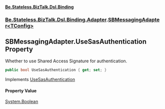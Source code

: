#### [Be.Stateless.BizTalk.Dsl.Binding](README.md 'README')
### [Be.Stateless.BizTalk.Dsl.Binding.Adapter](Be.Stateless.BizTalk.Dsl.Binding.Adapter.md 'Be.Stateless.BizTalk.Dsl.Binding.Adapter').[SBMessagingAdapter&lt;TConfig&gt;](SBMessagingAdapter_TConfig_.md 'Be.Stateless.BizTalk.Dsl.Binding.Adapter.SBMessagingAdapter<TConfig>')

## SBMessagingAdapter<TConfig>.UseSasAuthentication Property

Whether to use Shared Access Signature for authentication.

```csharp
public bool UseSasAuthentication { get; set; }
```

Implements [UseSasAuthentication](https://docs.microsoft.com/en-us/dotnet/api/Microsoft.BizTalk.Adapter.Wcf.Config.IAdapterConfigSasCredentials.UseSasAuthentication 'Microsoft.BizTalk.Adapter.Wcf.Config.IAdapterConfigSasCredentials.UseSasAuthentication')

#### Property Value
[System.Boolean](https://docs.microsoft.com/en-us/dotnet/api/System.Boolean 'System.Boolean')